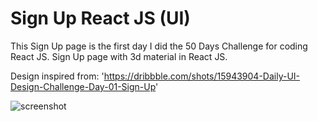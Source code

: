 # Sign Up React JS (UI)

This Sign Up page is the first day I did the 50 Days Challenge for coding React JS.
Sign Up page with 3d material in React JS.

Design inspired from: 'https://dribbble.com/shots/15943904-Daily-UI-Design-Challenge-Day-01-Sign-Up'

![screenshot](https://github.com/auliaptru/fe_react_signup/assets/102896996/3bbf9792-3cc6-4628-856b-57b9747994f6)


